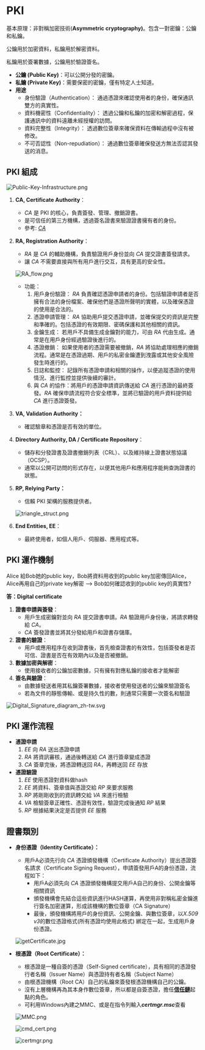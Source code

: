 # PKI

基本原理：非對稱加密技術(**Asymmetric cryptography)**。包含一對密鑰：公鑰和私鑰。

公鑰用於加密資料，私鑰用於解密資料。

私鑰用於簽署數據，公鑰用於驗證簽名。

- **公鑰 (Public Key)**：可以公開分發的密鑰。
- **私鑰 (Private Key)**：需要保密的密鑰，僅有特定人士知道。
- **用途**
    - 身份驗證（Authentication）： 通過憑證來確認使用者的身份，確保通訊雙方的真實性。
    - 資料機密性（Confidentiality）： 透過公鑰和私鑰的加密和解密過程，保護通訊中的資料遠離未經授權的訪問。
    - 資料完整性（Integrity）： 透過數位簽章來確保資料在傳輸過程中沒有被修改。
    - 不可否認性（Non-repudiation）： 通過數位簽章確保發送方無法否認其發送的消息。

## PKI 組成

![Public-Key-Infrastructure.png](static/Public-Key-Infrastructure.png)

1. **CA, Certificate Authority**：
    - *CA* 是 PKI 的核心，負責簽發、管理、撤銷證書。
    - 是可信任的第三方機構，透過簽名證書來驗證證書擁有者的身份。
    - 參考: [*CA*](..\CA\README.md)
2. **RA, Registration Authority**：
    - *RA* 是 *CA* 的輔助機構，負責驗證用戶身份並向 *CA* 提交證書簽發請求。
    - 讓 *CA* 不需要直接與所有用戶進行交互，具有更高的安全性。
    
    ![RA_flow.png](static/RA_flow.png)
    
    - 功能：
        1. 用戶身份驗證： *RA* 負責確認憑證申請者的身份。包括驗證申請者是否擁有合法的身份檔案、確保他們是憑證所聲明的實體，以及確保憑證的使用是合法的。
        2. 憑證申請管理： *RA* 協助用戶提交憑證申請，並確保提交的資訊是完整和準確的。包括憑證的有效期限、密碼保護和其他相關的資訊。
        3. 金鑰生成： 若用戶不具備生成金鑰對的能力，可由 *RA* 代由生成。通常是在用戶身份經過驗證後進行的。
        4. 憑證撤銷： 如果使用者的憑證需要被撤銷，*RA* 將協助處理相應的撤銷流程。通常是在憑證過期、用戶的私密金鑰遭到洩露或其他安全風險發生時進行的。
        5. 日誌和監控： 記錄所有憑證申請和相關的操作，以便追蹤憑證的使用情況、進行監控並提供後續的審計。
        6. 與 *CA* 的協作：將用戶的憑證申請資訊傳送給 *CA* 進行憑證的最終簽發。*RA* 確保申請流程符合安全標準，並將已驗證的用戶資料提供給 *CA* 進行憑證簽發。
3. **VA, Validation Authority：**
    - 確認驗章和憑證是否有效的單位。
4. **Directory Authority, DA / Certificate Repository**：
    - 儲存和分發證書及證書撤銷列表（CRL）、以及維持線上證書狀態協議（OCSP）。
    - 通常以公開可訪問的形式存在，以便其他用戶和應用程序能夠查詢證書的狀態。
5. **RP, Relying Party：**
    - 信賴 PKI 架構的服務提供者。
    
    ![triangle_struct.png](static/triangle_struct.png)
    
6. **End Entities, EE**：
    - 最終使用者，如個人用戶、伺服器、應用程式等。

## PKI 運作機制

Alice 給Bob她的public key，Bob將資料用收到的public key加密傳回Alice，Alice再用自己的private key解密 —> Bob如何確認收到的public key的真實性?

**答：Digital certificate**

1. **證書申請與簽發**：
    - 用戶生成密鑰對並向 *RA* 提交證書申請。*RA* 驗證用戶身份後，將請求轉發給 *CA*。
    - *CA* 簽發證書並將其分發給用戶和證書存儲庫。
2. **證書的驗證**：
    - 用戶或應用程序在收到證書後，首先檢查證書的有效性，包括簽發者是否可信、證書是否在有效期內以及是否被撤銷。
3. **數據加密與解密**：
    - 使用接收者的公鑰加密數據，只有擁有對應私鑰的接收者才能解密
4. **簽名與驗證**：
    - 由數據發送者用其私鑰簽署數據，接收者使用發送者的公鑰來驗證簽名
    - 若為文件的靜態傳輸、或是持久性的數，則通常只需要一次簽名和驗證

![Digital_Signature_diagram_zh-tw.svg](static/Digital_Signature_diagram_zh-tw.svg)

## PKI 運作流程

- **憑證申請**
    1. *EE*  向 *RA* 送出憑證申請
    2. *RA* 將資訊審核，通過後轉送給 *CA* 進行簽章變成憑證
    3. *CA* 簽章完後，將憑證轉送回 *RA*，再轉送回 *EE* 存放
- **憑證驗證**
    1. *EE* 使用憑證對資料做hash
    2. *EE* 將資料、簽章值與憑證交給 *RP* 來要求服務
    3. *RP* 將剛剛收到的資訊轉交給 *VA* 來進行檢驗
    4. *VA* 檢驗簽章正確性、憑證有效性，驗證完成後通知 *RP* 結果
    5. *RP* 根據結果決定是否提供 *EE* 服務

## 證書類別

- **身份憑證（Identity Certificate）：**
    - 用戶A必須先行向 *CA* 憑證頒發機構（Certificate Authority）提出憑證簽名請求（Certificate Signing Request），申請簽發用戶A的身份憑證，流程如下：
        - 用戶A必須先向 *CA* 憑證頒發機構提交用戶A自己的身份、公開金鑰等相關資訊
        - 頒發機構會先結合這些資訊進行HASH運算，再使用非對稱私密金鑰進行簽名加密運算，形成該機構的數位簽章（CA Signature）
        - 最後，頒發機構將用戶的身份資訊、公開金鑰、與數位簽章，以*X.509 v3*的數位憑證格式(所有憑證均使用此格式) 綁定在一起，生成用戶身份憑證。
    
    ![getCertificate.jpg](static/getCertificate.jpg)
    
- **根憑證（Root Certificate）：**
    - 根憑證是一種自簽的憑證（Self-Signed certificate），具有相同的憑證發行者名稱（Issuer Name）與憑證持有者名稱（Subject Name）
    - 由根憑證機構（Root CA）自己的私鑰來簽發根憑證機構自己的公鑰。
    - 沒有上層機構再為其本身作數位簽章，所以都是自簽憑證，擔任[**信任鏈**](static\trust_anchor.md)起點的角色。
    - 可利用Windows內建之MMC、或是在指令列輸入***certmgr.msc***查看
    
    ![MMC.png](static/MMC.png)
    
    ![cmd_cert.png](static/cmd_cert.png)
    
    ![certmgr.png](static/certmgr.png)